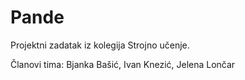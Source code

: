 # Pande
Projektni zadatak iz kolegija Strojno učenje.

Članovi tima: Bjanka Bašić, Ivan Knezić, Jelena Lončar
